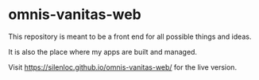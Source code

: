 # omnis-vanitas-web

This repository is meant to be a front end for all possible things and ideas.

It is also the place where my apps are built and managed.

Visit https://silenloc.github.io/omnis-vanitas-web/ for the live version.



